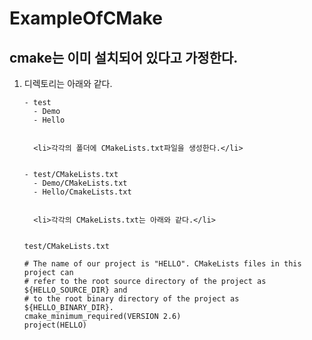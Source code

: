 # ExampleOfCMake

## cmake는 이미 설치되어 있다고 가정한다.


<ol type="1"> 
	<li>디렉토리는 아래와 같다.</li>
	

	- test
	  - Demo
	  - Hello


	  <li>각각의 폴더에 CMakeLists.txt파일을 생성한다.</li>


	- test/CMakeLists.txt
	  - Demo/CMakeLists.txt
	  - Hello/CmakeLists.txt


	  <li>각각의 CMakeLists.txt는 아래와 같다.</li>


	test/CMakeLists.txt

	# The name of our project is "HELLO". CMakeLists files in this project can
	# refer to the root source directory of the project as ${HELLO_SOURCE_DIR} and
	# to the root binary directory of the project as ${HELLO_BINARY_DIR}.
	cmake_minimum_required(VERSION 2.6)
	project(HELLO)

	
</ol>
